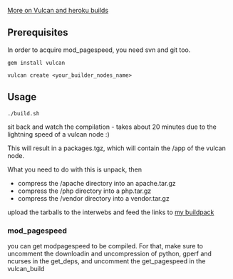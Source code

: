 [More on Vulcan and heroku builds](http://www.higherorderheroku.com/articles/using-vulcan-to-build-binary-dependencies-on-heroku/)

## Prerequisites

In order to acquire mod_pagespeed, you need svn and git too.

```
gem install vulcan
```

```
vulcan create <your_builder_nodes_name>
```


## Usage

```
./build.sh
```

sit back and watch the compilation - takes about 20 minutes due to the lightning speed of a vulcan node :)

This will result in a packages.tgz, which will contain the /app of the vulcan node.

What you need to do with this is unpack, then
* compress the /apache directory into an apache.tar.gz
* compress the /php directory into a php.tar.gz
* compress the /vendor directory into a vendor.tar.gz

upload the tarballs to the interwebs and feed the links to [my buildpack](https://github.com/meza/heroku-buildpack-php)

### mod_pagespeed

you can get modpagespeed to be compiled. For that, make sure to uncomment the downloadin and uncompression of python, gperf and ncurses in the get_deps, 
and uncomment the get_pagespeed 
in the vulcan_build

